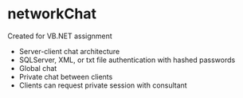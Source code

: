 # networkChat
Created for VB.NET assignment

- Server-client chat architecture
- SQLServer, XML, or txt file authentication with hashed passwords
- Global chat
- Private chat between clients
- Clients can request private session with consultant

